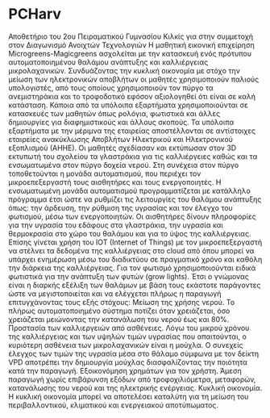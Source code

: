 # PCHarv
Αποθετήριο του 2ου Πειραματικού Γυμνασίου Κιλκίς για στην συμμετοχή στον Διαγωνισμό  Ανοιχτών Τεχνολογιών
Η μαθητική εικονική επιχείρηση Microgreens-Magicgreens ασχολείται με την κατασκευή ενός πρότυπου αυτοματοποιημένου θαλάμου ανάπτυξης και καλλιέργειας μικρολαχανικών. Συνδυάζοντας την κυκλική οικονομία με στόχο την μείωση των ηλεκτρονικών αποβλήτων οι μαθητές χρησιμοποιούν παλιούς υπολογιστές, από τους οποίους χρησιμοποιούν τον πύργο τα ανεμιστηράκια και το τροφοδοτικό εφόσον αξιολογηθεί ότι είναι σε καλή κατάσταση. Κάποια από τα υπόλοιπα εξαρτήματα χρησιμοποιούνται σε κατασκευές των μαθητών όπως ρολόγια, φωτιστικά και άλλες δημιουργίες για διαφημιστικούς και άλλους σκοπούς. Τα υπόλοιπα εξαρτήματα με την μέριμνα της εταιρείας αποστέλλονται  σε αντίστοιχες εταιρείες ανακύκλωσης Αποβλήτων Ηλεκτρικού και Ηλεκτρονικού εξοπλισμού (ΑΗΗΕ). Οι μαθητές σχεδίασαν και εκτύπωσαν στον 3D εκτυπωτή του σχολείου τα γλαστράκια για τις καλλιέργειες καθώς και τα ενσωματωμένα στον πύργο δοχεία νερού. Στη συνέχεια στον πύργο τοποθετούνται η μονάδα αυτοματισμού, που περιέχει τον μικροεπεξεργαστή τους αισθητήρες και τους ενεργοποιητές. Η ενσωματωμένη μονάδα αυτοματισμού προγραμματίζεται με κατάλληλο πρόγραμμα έτσι ώστε να ρυθμίζει τις λειτουργίες του θαλάμου ανάπτυξης όπως: την άρδευση, την ρύθμιση της υγρασίας και τον έλεγχο του φωτισμού, μέσω των ενεργοποιητών. Οι αισθητήρες δίνουν πληροφορίες για την υγρασία του εδάφους στα γλαστράκια, την υγρασία και θερμοκρασία στο χώρο του θαλάμου και για το ύψος της καλλιέργειας.  Επίσης γίνεται χρήση του IOT (Internet of Things)  με τον μικροεπεξεργαστή να στέλνει τα δεδομένα της καλλιέργειας στο cloud από όπου μπορεί να υπάρχει ενημέρωση μέσω του διαδικτύου σε πραγματικό χρόνο και καθόλη την διάρκεια της καλλιέργειας. Για τον φωτισμό χρησιμοποιούνται ειδικά φωτιστικά για την ανάπτυξη των φυτών (grow lights).
Έτσι ο γνώμονας είναι η διαρκής εξέλιξη των θαλάμων με βάση τους εκάστοτε παράγοντες ώστε να μεγιστοποιείται και να ελέγχεται πλήρως η παραγωγή επιτυγχάνοντας τους εξής στόχους:
Μείωση της χρήσης νερού. Το πλήρως αυτοματοποιημένο σύστημα ποτίζει όταν χρειάζεται, όσο χρειάζεται μειώνοντας την κατανάλωση του νερού έως και 80%.
Προστασία των καλλιεργειών από ασθένειες. Λόγω του μικρού χρόνου της καλλιέργειας και των υψηλών τιμών υγρασίας που απαιτούνται, ο κυριότερη ασθένεια των μικρολαχανικών είναι η μούχλα. Ο συνεχείς έλεγχος των τιμών της υγρασία μέσα στο θάλαμο σύμφωνα με τον δείκτη VPD αποτρέπει την δημιουργία μούχλας διασφαλίζοντας την ποιότητα κατά την παραγωγή.
Εξοικονόμηση χρημάτων για τον χρήστη. Άμεση παραγωγή χωρίς επιβάρυνση εξόδων από τροφοχιλιόμετρα, μεταφορών, κατανάλωσης του νερού και της ηλεκτρικής ενέργειας.
Κυκλική οικονομία. Η κυκλική οικονομία μπορεί να αποτελέσει καταλύτη για τη μείωση του περιβαλλοντικού, κλιματικού και ενεργειακού αποτύπωματος.



